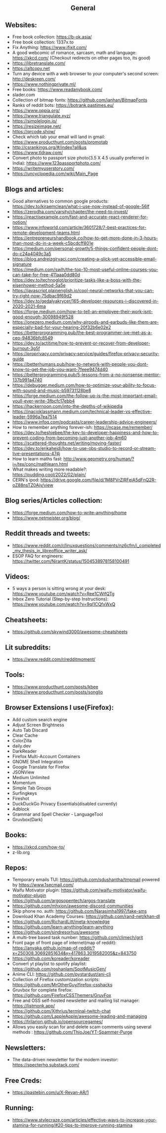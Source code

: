 <h2 align="center">General</h2>

## Websites:

- Free book collection: https://b-ok.asia/
- Free book collection: 1337x.to
- Fix Anything: https://www.ifixit.com/
- A good webcomic of romance, sarcasm, math and language: https://xkcd.com/ (Checkout redirects on other pages too, its good)
- https://libretranslate.com/
- https://altcopy.net
- Turn any device with a web browser to your computer's second screen: http://deskreen.com/
- https://www.nothingprivate.ml/
- Free books: https://www.readanybook.com/
- slader.com
- Collection of bitmap fonts: https://github.com/ianhan/BitmapFonts
- Ranks of reddit bots: https://botrank.pastimes.eu/
- https://www.oppia.org/
- https://www.triangulate.xyz/
- https://simplelogin.io/
- https://resizeimage.net/
- https://qrcode.show/
- Check which tab your email will land in gmail: https://www.producthunt.com/posts/promotab
- http://csrankings.org/#/index?all&us
- https://www.tldraw.com/
- Convert photo to passport size photo(3.5 X 4.5 usually preferred in India): https://www.123passportphoto.com/
- https://writemyuserstory.com/
- https://uncyclopedia.com/wiki/Main_Page

## Blogs and articles:

- Good alternatives to common google products: https://dev.to/kiraemclean/what-i-use-now-instead-of-google-56lf
- https://zerodha.com/varsity/chapter/the-need-to-invest/
- https://reactjsexample.com/fast-and-accurate-react-renderer-for-notion/
- https://www.infoworld.com/article/3601728/7-best-practices-for-remote-development-teams.html
- https://entrepreneurshandbook.co/how-to-get-more-done-in-3-hours-than-most-do-in-a-week-c5bcdcff801e
- https://medium.com/personal-growth/5-things-confident-people-dont-do-c24a4049c3a5
- https://blog.andreizgirvaci.com/creating-a-slick-yet-accessible-email-signature
- https://medium.com/swlh/the-top-10-most-useful-online-courses-you-can-take-for-free-411aaa0dd80d
- https://dev.to/technoglot/prioritize-tasks-like-a-boss-with-the-eisenhower-method-5a5e
- https://javascript.plainenglish.io/cool-neural-networks-that-you-can-try-right-now-75dbac9f69d2
- https://dev.to/gedalyakrycer/165-developer-resources-i-discovered-in-2020-2021-6ma
- https://forge.medium.com/how-to-tell-an-employee-their-work-isnt-good-enough-30098949f528
- https://onezero.medium.com/why-airpods-and-earbuds-like-them-are-especially-bad-for-your-hearing-20f32b6e02e2
- https://betterprogramming.pub/the-best-programmer-ive-met-as-a-ceo-94836bfc8549
- https://dev.to/actitime/how-to-prevent-or-recover-from-developer-burnout-3g5f
- https://proprivacy.com/privacy-service/guides/firefox-privacy-security-guide
- https://betterhumans.pub/how-to-network-with-people-you-dont-know-to-get-the-job-you-want-7feee9474d40
- https://betterprogramming.pub/5-lessons-from-a-no-nonsense-mentor-137b991a4740
- https://debugger.medium.com/how-to-optimize-your-ability-to-focus-with-sound-and-music-b59731128be8
- https://forge.medium.com/the-follow-up-is-the-most-important-email-youll-ever-write-3fbcfc17ebb4
- https://hackernoon.com/into-the-depths-of-wikipedia
- https://inacioklassmann.medium.com/technical-leader-vs-effective-leader-5996a7ea7514
- https://www.infoq.com/podcasts/career-leadership-advice-engineers/
- How to remember anything forever-ish: https://ncase.me/remember/
- https://dev.to/heshiebee/the-key-to-developer-happiness-and-how-to-prevent-coding-from-becoming-just-another-job-4m60
- https://scattered-thoughts.net/writing/moving-faster/
- https://dev.to/erikaheidi/how-to-use-obs-studio-to-record-or-stream-live-presentations-474j
- How to learn maths fast: http://www.geometry.org/human/?i=/tex/conc/mathlearn.html
- What makes writing more readable?: https://pudding.cool/2022/02/plain/
- CERN's ipod: https://drive.google.com/file/d/1M8PVrZlRFeiA5dFnQ2R-oZ88nsTZ0Ajy/view

## Blog series/Articles collection:

- https://forge.medium.com/how-to-write-anything/home
- https://www.netmeister.org/blog/

## Reddit threads and tweets:

- https://www.reddit.com/r/linuxquestions/comments/nz6cfm/i_completed_my_thesis_in_libreoffice_writer_ask/
- ESOP FAQ for engineers: https://twitter.com/NirantK/status/1504538978158100491

## Videos:

- 5 ways a person is sitting wrong at your desk: https://www.youtube.com/watch?v=Ree1CWifQTg
- Inbox Zero Tutorial (Step-by-step Instructions): https://www.youtube.com/watch?v=9ql1CQfxWxQ

## Cheatsheets:

- https://github.com/skywind3000/awesome-cheatsheets

## Lit subreddits:

- https://www.reddit.com/r/redditmoment/

## Tools:

- https://www.producthunt.com/posts/kbee
- https://www.producthunt.com/posts/songlio

## Browser Extensions I use(Firefox):

- Add custom search engine
- Adjust Screen Brightness
- Auto Tab Discard
- Clear Cache
- ColorZilla
- daily.dev
- DarkReader
- Firefox Multi-Account Containers
- GNOME Shell Integration
- Google Translate for Firefox
- JSONView
- Medium Unlimited
- Momentum
- Simple Tab Groups
- Surfingkeys
- Fireshot
- DuckDuckGo Privacy Essentials(disabled currently)
- Adblock
- Grammar and Spell Checker - LanguageTool
- Gruvbox(Dark)

## Books:

- https://xkcd.com/how-to/
- z-lib.org

## Repos:

- Temporary emails TUI: https://github.com/sdushantha/tmpmail powered by https://www.1secmail.com/
- Waifu Motivator plugin: https://github.com/waifu-motivator/waifu-motivator-plugin
- https://github.com/argosopentech/argos-translate
- https://github.com/mhxion/awesome-discord-communities
- Skip phone no. auth: https://github.com/Narasimha1997/fake-sms
- Download Khan Academy Courses: https://github.com/rand-net/khan-dl
- https://github.com/RichardLitt/meta-knowledge
- https://github.com/learn-anything/learn-anything
- https://github.com/sindresorhus/awesome
- A multi-tree based task number: https://github.com/climech/grit
- Front page of front page of internet(map of reddit): https://anvaka.github.io/map-of-reddit/?x=250308.30692851634&y=417863.3019582005&z=843750
- https://github.com/koreader/koreader
- Convert yt playlist to spotify playlist: https://github.com/roshanlam/SpotMusicGen/
- Anime CLI: https://github.com/pystardust/ani-cli
- Collection of Firefox customization scripts: https://github.com/MrOtherGuy/firefox-csshacks
- Gruvbox for complete firefox: https://github.com/FirefoxCSSThemers/GruvFox
- Free and OSS self-hosted newsletter and mailing list manager: https://listmonk.app/
- https://github.com/Xithrius/terminal-twitch-chat
- https://github.com/LappleApple/awesome-leading-and-managing
- https://trilarion.github.io/opensourcegames/
- Allows you easily scan for and delete scam comments using several methods : https://github.com/ThioJoe/YT-Spammer-Purge

## Newsletters:

- The data-driven newsletter for the modern investor: https://specterhq.substack.com/

## Free Creds:

- https://pastebin.com/u/X-Revan-AR/1

## Running:

- https://www.stylecraze.com/articles/effective-ways-to-increase-your-stamina-for-running/#20-tips-to-improve-running-stamina
